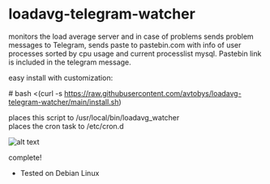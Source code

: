 # loadavg-telegram-watcher
monitors the load average server and in case of problems sends problem messages to Telegram, sends paste to pastebin.com with info of user processes sorted by cpu usage and current processlist mysql. Pastebin link is included in the telegram message.

easy install with customization:

\# bash <(curl -s https://raw.githubusercontent.com/avtobys/loadavg-telegram-watcher/main/install.sh)

places this script to /usr/local/bin/loadavg_watcher  
places the cron task to /etc/cron.d

![alt text](https://i.imgur.com/ZciVBcm.jpg)

complete!

* Tested on Debian Linux
